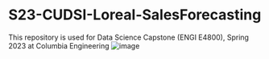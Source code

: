 # S23-CUDSI-Loreal-SalesForecasting
This repository is used for Data Science Capstone (ENGI E4800), Spring 2023 at Columbia Engineering
![image](https://github.com/JennaYuuu/LorealSalesPrediction/assets/44104169/c41fd087-e978-4d90-9d45-ccac0b706f7c)
